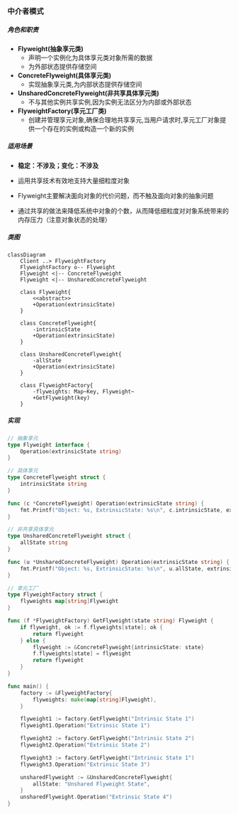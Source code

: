 ### 中介者模式

##### 角色和职责

- **Flyweight(抽象享元类)**
  - 声明一个实例化为具体享元类对象所需的数据
  - 为外部状态提供存储空间
- **ConcreteFlyweight(具体享元类)**
  - 实现抽象享元类,为内部状态提供存储空间
- **UnsharedConcreteFlyweight(非共享具体享元类)**
  - 不与其他实例共享实例,因为实例无法区分为内部或外部状态
- **FlyweightFactory(享元工厂类)**
  - 创建并管理享元对象,确保合理地共享享元,当用户请求时,享元工厂对象提供一个存在的实例或构造一个新的实例

##### 适用场景

- **稳定：不涉及；变化：不涉及**

- 运用共享技术有效地支持大量细粒度对象

- Flyweight主要解决面向对象的代价问题，而不触及面向对象的抽象问题

- 通过共享的做法来降低系统中对象的个数，从而降低细粒度对对象系统带来的内存压力（注意对象状态的处理）

##### 类图

```mermaid
classDiagram
    Client ..> FlyweightFactory
    FlyweightFactory o-- Flyweight
    Flyweight <|-- ConcreteFlyweight
    Flyweight <|-- UnsharedConcreteFlyweight

    class Flyweight{
        <<abstract>>
        +Operation(extrinsicState)
    }

    class ConcreteFlyweight{
        -intrinsicState
        +Operation(extrinsicState)
    }

    class UnsharedConcreteFlyweight{
        -allState
        +Operation(extrinsicState) 
    }

    class FlyweightFactory{
        -flyweights: Map~Key, Flyweight~
        +GetFlyweight(key)
    }
```

##### 实现

```go
// 抽象享元
type Flyweight interface {
    Operation(extrinsicState string)
}

// 具体享元
type ConcreteFlyweight struct {
    intrinsicState string
}

func (c *ConcreteFlyweight) Operation(extrinsicState string) {
    fmt.Printf("Object: %s, ExtrinsicState: %s\n", c.intrinsicState, extrinsicState)
}

// 非共享具体享元
type UnsharedConcreteFlyweight struct {
    allState string
}

func (u *UnsharedConcreteFlyweight) Operation(extrinsicState string) {
    fmt.Printf("Object: %s, ExtrinsicState: %s\n", u.allState, extrinsicState)
}

// 享元工厂
type FlyweightFactory struct {
    flyweights map[string]Flyweight
}

func (f *FlyweightFactory) GetFlyweight(state string) Flyweight {
    if flyweight, ok := f.flyweights[state]; ok {
        return flyweight
    } else {
        flyweight := &ConcreteFlyweight{intrinsicState: state}
        f.flyweights[state] = flyweight
        return flyweight
    }
}

func main() {
    factory := &FlyweightFactory{
        flyweights: make(map[string]Flyweight),
    }

    flyweight1 := factory.GetFlyweight("Intrinsic State 1")
    flyweight1.Operation("Extrinsic State 1")

    flyweight2 := factory.GetFlyweight("Intrinsic State 2")
    flyweight2.Operation("Extrinsic State 2")

    flyweight3 := factory.GetFlyweight("Intrinsic State 1")
    flyweight3.Operation("Extrinsic State 3")

    unsharedFlyweight := &UnsharedConcreteFlyweight{
        allState: "Unshared Flyweight State",
    }
    unsharedFlyweight.Operation("Extrinsic State 4")
}
```
